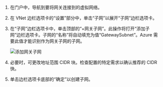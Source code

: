 1. 在门户中，导航到要将网关连接到的虚拟网络。

2. 在 VNet 边栏选项卡的“设置”部分中，单击“子网”以展开“子网”边栏选项卡。

3. 在“子网”边栏选项卡中，单击顶部的“+网关子网”。此操作将打开“添加子网”边栏选项卡。子网的“名称”将自动填充为值“GatewaySubnet”。Azure 需要此值才能识别作为网关子网的子网。

	![添加网关子网](./media/vpn-gateway-add-gwsubnet-rm-portal-include/addgwsubnet250.png)

4. 必要时，可更改地址范围 CIDR 块。检查配置的特定需求以确认推荐的 CIDR 快。

5. 单击边栏选项卡底部的“确定”以创建子网。

<!---HONumber=Mooncake_0822_2016---->